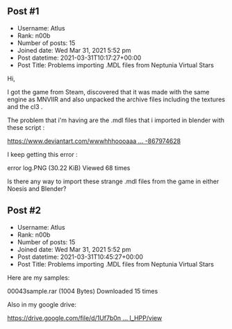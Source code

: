 ## Post #1
- Username: Atlus
- Rank: n00b
- Number of posts: 15
- Joined date: Wed Mar 31, 2021 5:52 pm
- Post datetime: 2021-03-31T10:17:27+00:00
- Post Title: Problems importing .MDL files from Neptunia Virtual Stars

Hi,

I got the game from Steam, discovered that it was made with the same engine as MNVIIR and also unpacked the archive files including the textures and the cl3 .

The problem that i'm having are the .mdl files that i imported in blender with these script :

[https://www.deviantart.com/wwwhhhoooaaa ... -867974628](https://www.deviantart.com/wwwhhhoooaaammmiii/journal/Correct-normals-and-early-motion-support-867974628)

I keep getting this error  :



error log.PNG (30.22 KiB) Viewed 68 times



Is there any way to import these strange .mdl files from the game in either Noesis and Blender?
## Post #2
- Username: Atlus
- Rank: n00b
- Number of posts: 15
- Joined date: Wed Mar 31, 2021 5:52 pm
- Post datetime: 2021-03-31T10:45:27+00:00
- Post Title: Problems importing .MDL files from Neptunia Virtual Stars

Here are my samples:


 00043sample.rar
(1004 Bytes) Downloaded 15 times



Also in my google drive: 

[https://drive.google.com/file/d/1Uf7b0n ... I_HPP/view](https://drive.google.com/file/d/1Uf7b0nIWW7A3mcW4BFW4TH6LfuyI_HPP/view)
